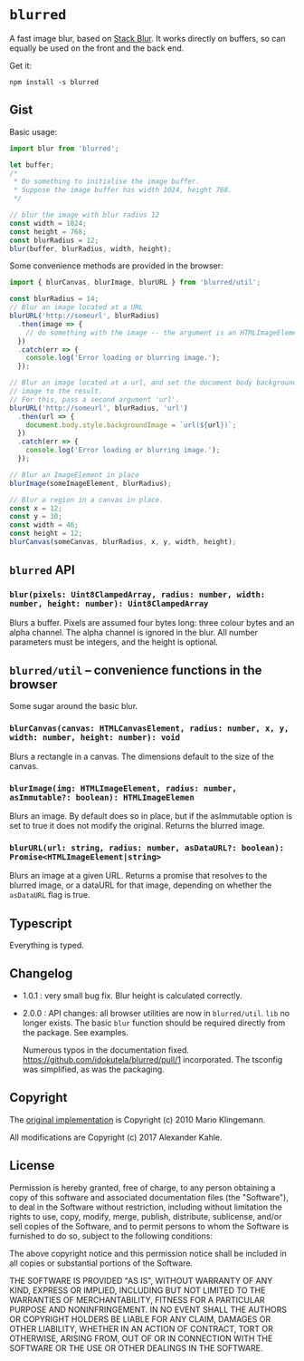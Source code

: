 # `blurred`
A fast image blur, based on [Stack
Blur](http://incubator.quasimondo.com/processing/fast_blur_deluxe.php). It
works directly on buffers, so can equally be used on the front and the
back end.

Get it:

    npm install -s blurred
    
## Gist
Basic usage:

```js
import blur from 'blurred';

let buffer;
/*
 * Do something to initialise the image buffer.
 * Suppose the image buffer has width 1024, height 768.
 */

// blur the image with blur radius 12
const width = 1024;
const height = 768;
const blurRadius = 12;
blur(buffer, blurRadius, width, height);
```

Some convenience methods are provided in the browser:

```js
import { blurCanvas, blurImage, blurURL } from 'blurred/util';

const blurRadius = 14;
// Blur an image located at a URL
blurURL('http://someurl', blurRadius)
  .then(image => {
    // do something with the image -- the argument is an HTMLImageElement
  })
  .catch(err => {
    console.log('Error loading or blurring image.');
  });

// Blur an image located at a url, and set the document body background
// image to the result.
// For this, pass a second argument 'url'.
blurURL('http://someurl', blurRadius, 'url')
  .then(url => {
    document.body.style.backgroundImage = `url(${url})`;
  })
  .catch(err => {
    console.log('Error loading or blurring image.');
  });

// Blur an ImageElement in place
blurImage(someImageElement, blurRadius);

// Blur a region in a canvas in place.
const x = 12;
const y = 30;
const width = 46;
const height = 12;
blurCanvas(someCanvas, blurRadius, x, y, width, height);
```

## `blurred` API

### `blur(pixels: Uint8ClampedArray, radius: number, width: number, height: number): Uint8ClampedArray`
Blurs a buffer. Pixels are assumed four bytes long: three colour bytes
and an alpha channel. The alpha channel is ignored in the blur. All
number parameters must be integers, and the height is optional.

## `blurred/util` – convenience functions in the browser
Some sugar around the basic blur.

### `blurCanvas(canvas: HTMLCanvasElement, radius: number, x, y, width: number, height: number): void`
Blurs a rectangle in a canvas. The dimensions default to the size of
the canvas.

### `blurImage(img: HTMLImageElement, radius: number, asImmutable?: boolean): HTMLImageElemen`
Blurs an image. By default does so in place, but if the asImmutable
option is set to true it does not modify the original. Returns the
blurred image.

### `blurURL(url: string, radius: number, asDataURL?: boolean): Promise<HTMLImageElement|string>`
Blurs an image at a given URL. Returns a promise that resolves to the
blurred image, or a dataURL for that image, depending on whether the
`asDataURL` flag is true.

## Typescript
Everything is typed.

## Changelog

 - 1.0.1 : very small bug fix. Blur height is calculated correctly.
 - 2.0.0 : API changes: all browser utilities are now in
   `blurred/util`. `lib` no longer exists. The basic `blur` function
   should be required directly from the package. See examples.
    
   Numerous typos in the documentation
   fixed. https://github.com/idokutela/blurred/pull/1
   incorporated. The tsconfig was simplified, as was the packaging.

## Copyright
The [original
implementation](http://www.quasimondo.com/StackBlurForCanvas/StackBlurDemo.html)
is Copyright (c) 2010 Mario Klingemann.

All modifications are Copyright (c) 2017 Alexander Kahle.

## License
Permission is hereby granted, free of charge, to any person obtaining
a copy of this software and associated documentation files (the
"Software"), to deal in the Software without restriction, including
without limitation the rights to use, copy, modify, merge, publish,
distribute, sublicense, and/or sell copies of the Software, and to
permit persons to whom the Software is furnished to do so, subject to
the following conditions:

The above copyright notice and this permission notice shall be
included in all copies or substantial portions of the Software.

THE SOFTWARE IS PROVIDED "AS IS", WITHOUT WARRANTY OF ANY KIND,
EXPRESS OR IMPLIED, INCLUDING BUT NOT LIMITED TO THE WARRANTIES OF
MERCHANTABILITY, FITNESS FOR A PARTICULAR PURPOSE AND
NONINFRINGEMENT. IN NO EVENT SHALL THE AUTHORS OR COPYRIGHT HOLDERS BE
LIABLE FOR ANY CLAIM, DAMAGES OR OTHER LIABILITY, WHETHER IN AN ACTION
OF CONTRACT, TORT OR OTHERWISE, ARISING FROM, OUT OF OR IN CONNECTION
WITH THE SOFTWARE OR THE USE OR OTHER DEALINGS IN THE SOFTWARE.
